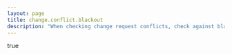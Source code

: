 ```yaml
---
layout: page
title: change.conflict.blackout
description: "When checking change request conflicts, check against blackout windows"
---
```

true